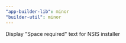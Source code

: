 ```yaml
---
"app-builder-lib": minor
"builder-util": minor
---
```


Display "Space required" text for NSIS installer
